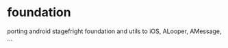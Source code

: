 foundation
=========

porting android stagefright foundation and utils to iOS, ALooper, AMessage, ...
